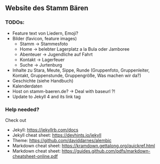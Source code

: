 ## Website des Stamm Bären

### TODOs:
- Feature text von Liedern, Emoji?
- Bilder (favicon, feature images)
  - Stamm -> Stammesfoto
  - Home -> belebter Lagerplatz a la Bula oder Jamboree
  - Abenteuer -> Jugendliche auf Fahrt
  - Kontakt -> Lagerfeuer
  - Suche -> Jurtenburg
- Inhalte zu Stara, Meute, Sippe, Runde (Gruppenfoto, Gruppenleiter, Kontakt, Gruppenstunde, Gruppengröße, Was machen wir da?)
- Geschichte (siehe Handbuch)
- Kalenderdaten
- Host on stamm-baeren.de? -> Deal with baseurl ?!
- Update to Jekyll 4 and its link tag

### Help needed?
Check out
- Jekyll: https://jekyllrb.com/docs
- Jekyll cheat sheet: https://devhints.io/jekyll
- Theme: https://github.com/daviddarnes/alembic
- Markdown cheat sheet: https://kramdown.gettalong.org/quickref.html
- Markdown cheat sheet: https://guides.github.com/pdfs/markdown-cheatsheet-online.pdf

